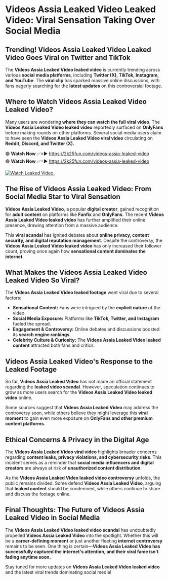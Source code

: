 # Videos Assia Leaked Video Leaked Video: Viral Sensation Taking Over Social Media

## **Trending! Videos Assia Leaked Video Leaked Video Goes Viral on Twitter and TikTok**
The **Videos Assia Leaked Video leaked video** is currently trending across various **social media platforms**, including **Twitter (X), TikTok, Instagram, and YouTube**. The **viral clip** has sparked massive online discussions, with fans eagerly searching for the **latest updates** on this controversial footage.

## **Where to Watch Videos Assia Leaked Video Leaked Video?**
Many users are wondering **where they can watch the full viral video**. The **Videos Assia Leaked Video leaked video** reportedly surfaced on **OnlyFans** before making rounds on other platforms. Several social media users claim to have seen the **Videos Assia Leaked Video viral video** circulating on **Reddit, Discord, and Twitter (X).**

🟢 **Watch Now** ✅=► https://2k25fun.com/videos-assia-leaked-video  
🟢 **Watch Now** ✅=► https://2k25fun.com/videos-assia-leaked-video  

[![Watch Leaked Video.](https://miro.medium.com/v2/resize:fit:828/format:webp/1*cilzJN44JGOrTw9NJCrNHA.gif "Watch Leaked Video")](https://2k25fun.com/videos-assia-leaked-video)

## **The Rise of Videos Assia Leaked Video: From Social Media Star to Viral Sensation**
**Videos Assia Leaked Video**, a popular **digital creator**, gained recognition for **adult content** on platforms like **Fanfix** and **OnlyFans**. The recent **Videos Assia Leaked Video leaked video** has further amplified their online presence, drawing attention from a massive audience.

This **viral scandal** has ignited debates about **online privacy, content security, and digital reputation management**. Despite the controversy, the **Videos Assia Leaked Video leaked video** has only increased their follower count, proving once again how **sensational content dominates the internet**.

## **What Makes the Videos Assia Leaked Video Leaked Video So Viral?**
The **Videos Assia Leaked Video leaked footage** went viral due to several factors:
- **Sensational Content:** Fans were intrigued by the **explicit nature** of the video.
- **Social Media Exposure:** Platforms like **TikTok, Twitter, and Instagram** fueled the spread.
- **Engagement & Controversy:** Online debates and discussions boosted its **search engine rankings**.
- **Celebrity Culture & Curiosity:** The **Videos Assia Leaked Video leaked content** attracted both fans and critics.

## **Videos Assia Leaked Video's Response to the Leaked Footage**
So far, **Videos Assia Leaked Video** has not made an official statement regarding the **leaked video scandal**. However, speculation continues to grow as more users search for the **Videos Assia Leaked Video leaked video** online.

Some sources suggest that **Videos Assia Leaked Video** may address the controversy soon, while others believe they might leverage this **viral moment** to gain even more exposure on **OnlyFans and other premium content platforms**.

## **Ethical Concerns & Privacy in the Digital Age**
The **Videos Assia Leaked Video viral video** highlights broader concerns regarding **content leaks, privacy violations, and cybersecurity risks**. This incident serves as a reminder that **social media influencers and digital creators** are always at risk of **unauthorized content distribution**.

As the **Videos Assia Leaked Video leaked video controversy** unfolds, the public remains divided. Some defend **Videos Assia Leaked Video**, arguing that **leaked content** should be condemned, while others continue to share and discuss the footage online.

## **Final Thoughts: The Future of Videos Assia Leaked Video in Social Media**
The **Videos Assia Leaked Video leaked video scandal** has undoubtedly propelled **Videos Assia Leaked Video** into the spotlight. Whether this will be a **career-defining moment** or just another fleeting **internet controversy** remains to be seen. One thing is certain—**Videos Assia Leaked Video has successfully captured the internet's attention, and their viral fame isn't fading anytime soon.**

Stay tuned for more updates on **Videos Assia Leaked Video leaked video** and the latest viral trends dominating social media!